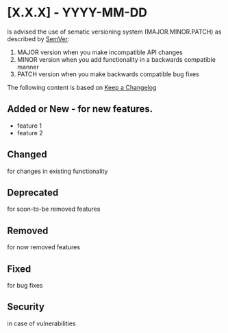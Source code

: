 # [X.X.X] - YYYY-MM-DD 

Is advised the use of sematic versioning system (MAJOR.MINOR.PATCH) as described by [SemVer](https://semver.org):
1. MAJOR version when you make incompatible API changes
2. MINOR version when you add functionality in a backwards compatible manner
3. PATCH version when you make backwards compatible bug fixes

The following content is based on [Keep a Changelog](https://keepachangelog.com/en/1.0.0/)

## Added or New - for new features.
- feature 1
- feature 2

## Changed
for changes in existing functionality

## Deprecated
for soon-to-be removed features

## Removed
for now removed features

## Fixed 
for bug fixes

## Security 
in case of vulnerabilities
